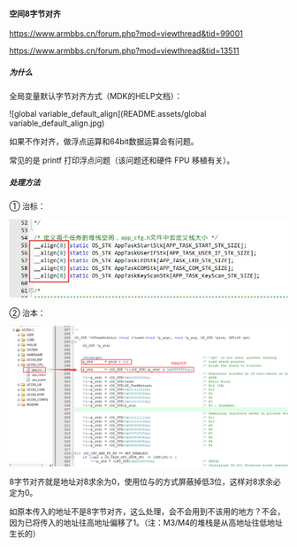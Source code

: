 #### 空间8字节对齐

https://www.armbbs.cn/forum.php?mod=viewthread&tid=99001

https://www.armbbs.cn/forum.php?mod=viewthread&tid=13511

##### 为什么

全局变量默认字节对齐方式（MDK的HELP文档）：

![global variable_default_align](README.assets/global variable_default_align.jpg)

如果不作对齐，做浮点运算和64bit数据运算会有问题。

常见的是 printf 打印浮点问题（该问题还和硬件 FPU 移植有关）。

##### 处理方法

① 治标：

![task_stk_align8_1](README.assets/task_stk_align8_1.jpg)

② 治本：

![task_stk_align8_2](README.assets/task_stk_align8_2.png)

8字节对齐就是地址对8求余为0，使用位与的方式屏蔽掉低3位，这样对8求余必定为0。

如原本传入的地址不是8字节对齐，这么处理，会不会用到不该用的地方？不会，因为已将传入的地址往高地址偏移了1。（注：M3/M4的堆栈是从高地址往低地址生长的）

